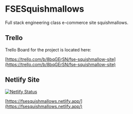 # FSESquishmallows
Full stack engineering class e-commerce site squishmallows.

## Trello

Trello Board for the project is located here:

[https://trello.com/b/8bqGErSN/fse-squishmallow-site](https://trello.com/b/8bqGErSN/fse-squishmallow-site)

## Netlify Site

[![Netlify Status](https://api.netlify.com/api/v1/badges/343469b4-a82c-4a4a-b15c-6174e532f141/deploy-status)](https://app.netlify.com/sites/fsesquishmallows/deploys)

[https://fsesquishmallows.netlify.app/](https://fsesquishmallows.netlify.app/)